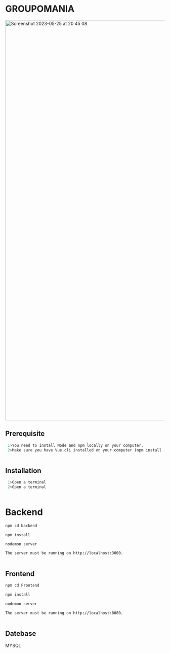 
# GROUPOMANIA

<img width="1261" alt="Screenshot 2023-05-25 at 20 45 08" src="https://github.com/Ayushch12/Groupomania-master/assets/96380226/01dcde68-aab0-4fc3-98a1-38d129d7644a">


## Prerequisite


```bash
 1>You need to install Node and npm locally on your computer.
 2>Make sure you have Vue.cli installed on your computer (npm install -g @vue/cli')
 
```

## Installation


```bash
 1>Open a terminal
 2>Open a terminal
 
```
# Backend


```bash
npm cd backend

npm install

nodemon server

The server must be running on http://localhost:3000.
 
```

## Frontend


```bash
npm cd Frontend

npm install

nodemon server

The server must be running on http://localhost:8080.
 
```





## Datebase

MYSQL

